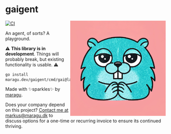 # gaigent

<img src="logo.jpg" alt="Logo" width="300" align="right">

[![CI](https://github.com/maragudk/gaigent/actions/workflows/ci.yml/badge.svg)](https://github.com/maragudk/gaigent/actions/workflows/ci.yml)

An agent, of sorts? A playground.

⚠️ **This library is in development**. Things will probably break, but existing functionality is usable. ⚠️

```shell
go install maragu.dev/gaigent/cmd/gai@latest
```

Made with ✨sparkles✨ by [maragu](https://www.maragu.dev/).

Does your company depend on this project? [Contact me at markus@maragu.dk](mailto:markus@maragu.dk?Subject=Supporting%20your%20project) to discuss options for a one-time or recurring invoice to ensure its continued thriving.
